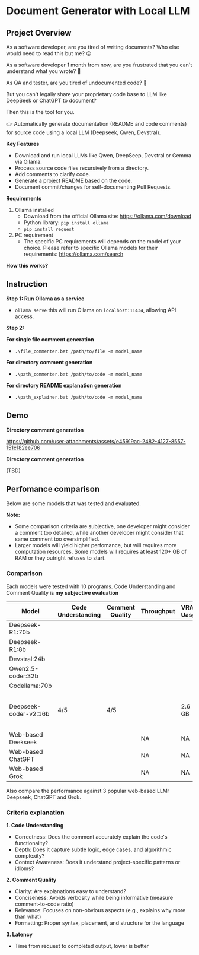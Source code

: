 # Document Generator with Local LLM

## Project Overview

As a software developer, are you tired of writing documents? Who else would need to read this but me? 😒

As a software developer 1 month from now, are you frustrated that you can't understand what you wrote? 🥲

As QA and tester, are you tired of undocumented code? 🤬

But you can't legally share your proprietary code base to LLM like DeepSeek or ChatGPT to document?

Then this is the tool for you. 

👉 Automatically generate documentation (README and code comments) for source code using a local LLM (Deepseek, Qwen, Devstral). 


**Key Features**

- Download and run local LLMs like Qwen, DeepSeep, Devstral or Gemma via Ollama.
- Process source code files recursively from a directory.
- Add comments to clarify code.
- Generate a project README based on the code.
- Document commit/changes for self-documenting Pull Requests.

**Requirements**

1. Ollama installed
    - Download from the official Ollama site: https://ollama.com/download
    - Python library: `pip install ollama`
    - `pip install request`
2. PC requirement
    - The specific PC requirements will depends on the model of your choice. Please refer to specific Ollama models for their requirements: https://ollama.com/search

**How this works?**


## Instruction

**Step 1: Run Ollama as a service**
- `ollama serve` this will run Ollama on `localhost:11434`, allowing API access.

**Step 2:**

**For single file comment generation**
- `.\file_commenter.bat /path/to/file -m model_name`

**For directory comment generation**
- `.\path_commenter.bat /path/to/code -m model_name`

**For directory README explanation generation**

- `.\path_explainer.bat /path/to/code -m model_name`

## Demo 

**Directory comment generation**

https://github.com/user-attachments/assets/e45919ac-2482-4127-8557-151c182ee706

**Directory comment generation**

(TBD)

## Perfomance comparison

Below are some models that was tested and evaluated.

**Note:**
- Some comparison criteria are subjective, one developer might consider a comment too detailed, while another developer might consider that same comment too oversimplified. 
- Larger models will yield higher perfomance, but will requires more computation resources. Some models will requires at least 120+ GB of RAM or they outright refuses to start.

### Comparison 

Each models were tested with 10 programs. Code Understanding and Comment Quality is **my subjective evaluation**

| Model                     | Code Understanding | Comment Quality | Throughput | VRAM Uasge | Limits                                   |
|---------------------------|--------------------|-----------------|------------|------------|------------------------------------------|
| Deepseek-R1:70b           |                    |                 |            |            |                                          |
| Deepseek-R1:8b            |                    |                 |            |            |                                          |
| Devstral:24b              |                    |                 |            |            |                                          |
| Qwen2.5-coder:32b         |                    |                 |            |            |                                          |
| Codellama:70b             |                    |                 |            |            |                                          |
| Deepseek-coder-v2:16b     | 4/5                | 4/5             |            | 2.6 GB     | Struggles with files over ~120 lines     |
| Web-based Deekseek        |                    |                 | NA         | NA         |                                          |
| Web-based ChatGPT         |                    |                 | NA         | NA         |                                          |
| Web-based Grok            |                    |                 | NA         | NA         |                                          |



Also compare the performance against 3 popular web-based LLM: Deepseek, ChatGPT and Grok.

### Criteria explanation

**1. Code Understanding**
- Correctness: Does the comment accurately explain the code's functionality?
- Depth: Does it capture subtle logic, edge cases, and algorithmic complexity?
- Context Awareness: Does it understand project-specific patterns or idioms?

**2. Comment Quality**
- Clarity: Are explanations easy to understand?
- Conciseness: Avoids verbosity while being informative (measure comment-to-code ratio)
- Relevance: Focuses on non-obvious aspects (e.g., explains why more than what)
- Formatting: Proper syntax, placement, and structure for the language

**3. Latency**
- Time from request to completed output, lower is better



